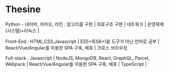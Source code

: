 # Thesine

Python - 네이버, 카카오, 라인 : 알고리즘 구현 | 자료구조 구현 | 네트워크 | 운영체제(시스템)+리눅스 | 

Front-End : HTML,CSS,Javascript | ES5+(ES6+)을 도구가 아닌 언어로 공부 | React/Vue/Angular를 이용한 SPA 구축, 배포 | 크로스 브라우징

Full-stack : Javascript | NodeJS, MongoDB, React, GraphQL, Parcel, Webpack | React/Vue/Angular를 이용한 SPA 구축, 배포 | TypeScript |

